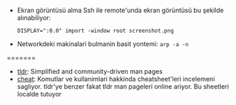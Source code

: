 - Ekran görüntüsü alma
  Ssh ile remote'unda ekran görüntüsü bu şekilde alınabiliyor:
  
  ```DISPLAY=":0.0" import -window root screenshot.png```

- Networkdeki makinalari bulmanin basit yontemi: `arp -a -n`


=======

- [tldr](https://github.com/tldr-pages/tldr): Simplified and community-driven man pages
- [cheat](https://github.com/jahendrie/cheat): Komutlar ve kullanimlari hakkinda cheatsheet'leri incelemeni sagliyor. tldr'ye benzer fakat tldr man pageleri online ariyor. Bu sheetleri localde tutuyor

